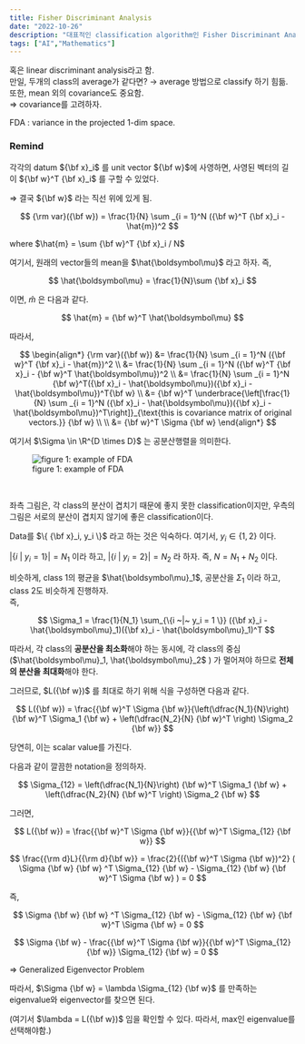 ```yaml
---
title: Fisher Discriminant Analysis
date: "2022-10-26"
description: "대표적인 classification algorithm인 Fisher Discriminant Analysis(FDA)를 알아보자."
tags: ["AI","Mathematics"]
---
```


혹은 linear discriminant analysis라고 함. \
만일, 두개의 class의 average가 같다면? → average 방법으로 classify 하기 힘듦. \
또한, mean 외의 covariance도 중요함. \
⇒ covariance를 고려하자.

FDA : variance in the projected 1-dim space.

### Remind

각각의 datum ${\bf x}_i$ 를 unit vector ${\bf w}$에 사영하면, 사영된 벡터의 길이 ${\bf w}^T {\bf x}_i$ 를 구할 수 있었다.

⇒ 결국 ${\bf w}$ 라는 직선 위에 있게 됨.

$$
{\rm var}({\bf w}) = \frac{1}{N} \sum _{i = 1}^N ({\bf w}^T {\bf x}_i - \hat{m})^2
$$

where $\hat{m} = \sum {\bf w}^T {\bf x}_i / N$

여기서, 원래의 vector들의 mean을 $\hat{\boldsymbol\mu}$ 라고 하자. 즉,

$$
\hat{\boldsymbol\mu} = \frac{1}{N}\sum {\bf x}_i
$$

이면, $\hat{m}$ 은 다음과 같다.

$$
\hat{m} = {\bf w}^T \hat{\boldsymbol\mu}
$$

따라서,

$$
\begin{align*}
{\rm var}({\bf w}) &= \frac{1}{N} \sum _{i = 1}^N ({\bf w}^T {\bf x}_i - \hat{m})^2
\\
&= \frac{1}{N} \sum _{i = 1}^N ({\bf w}^T {\bf x}_i - {\bf w}^T \hat{\boldsymbol\mu})^2 \\
&= \frac{1}{N} \sum _{i = 1}^N {\bf w}^T({\bf x}_i - \hat{\boldsymbol\mu})({\bf x}_i - \hat{\boldsymbol\mu})^T{\bf w} \\
&= {\bf w}^T \underbrace{\left[\frac{1}{N} \sum _{i = 1}^N ({\bf x}_i - \hat{\boldsymbol\mu})({\bf x}_i - \hat{\boldsymbol\mu})^T\right]}_{\text{this is covariance matrix of original vectors.}} {\bf w} \\ \\
&= {\bf w}^T \Sigma {\bf w}
\end{align*}
$$

여기서 $\Sigma  \in \R^{D \times D}$ 는 공분산행렬을 의미한다.

<figure>
<img src="https://s3.us-west-2.amazonaws.com/secure.notion-static.com/c1f79dbc-5a79-4ec6-b80d-5dfa02937e3e/Untitled.png?X-Amz-Algorithm=AWS4-HMAC-SHA256&X-Amz-Content-Sha256=UNSIGNED-PAYLOAD&X-Amz-Credential=AKIAT73L2G45EIPT3X45%2F20221026%2Fus-west-2%2Fs3%2Faws4_request&X-Amz-Date=20221026T132525Z&X-Amz-Expires=86400&X-Amz-Signature=642f83bd8b64a98d4c95ecbdfc3e15438a118542afe4b4aebb75d63dd0b78c3e&X-Amz-SignedHeaders=host&response-content-disposition=filename%20%3D%22Untitled.png%22&x-id=GetObject" alt="figure 1: example of FDA" style="max-width:100%"/>

<figcaption>figure 1: example of FDA</figcaption>
</figure>

<br>

좌측 그림은, 각 class의 분산이 겹치기 때문에 좋지 못한 classification이지만, 우측의 그림은 서로의 분산이 겹치지 않기에 좋은 classification이다.

Data를 $\{ {\bf x}_i, y_i \}$ 라고 하는 것은 익숙하다. 여기서, $y_i \in \{1,2 \}$ 이다.

$|\{ i  ~|~ y_i = 1 \}| = N_1$ 이라 하고, $|\{ i  ~|~ y_i = 2 \}| = N_2$ 라 하자. 즉, $N = N_1 + N_2$  이다.

비슷하게, class 1의 평균을 $\hat{\boldsymbol\mu}_1$, 공분산을 $\Sigma_1$ 이라 하고, class 2도 비슷하게 진행하자. \
즉,

$$
\Sigma_1  = \frac{1}{N_1} \sum_{\{i  ~|~ y_i = 1 \}} ({\bf x}_i - \hat{\boldsymbol\mu}_1)({\bf x}_i - \hat{\boldsymbol\mu}_1)^T
$$

따라서, 각 class의 **공분산을 최소화**해야 하는 동시에, 각 class의 중심($\hat{\boldsymbol\mu}_1, \hat{\boldsymbol\mu}_2$ ) 가 멀어져야 하므로 **전체의 분산을 최대화**해야 한다.

그러므로, $L({\bf w})$ 를 최대로 하기 위해 식을 구성하면 다음과 같다.

$$
L({\bf w}) = \frac{{\bf w}^T \Sigma {\bf w}}{\left(\dfrac{N_1}{N}\right) {\bf w}^T \Sigma_1 {\bf w} + \left(\dfrac{N_2}{N} {\bf w}^T \right) \Sigma_2 {\bf w}}
$$

당연히, 이는 scalar value를 가진다.

다음과 같이 깔끔한 notation을 정의하자.

$$
\Sigma_{12} = \left(\dfrac{N_1}{N}\right) {\bf w}^T \Sigma_1 {\bf w} + \left(\dfrac{N_2}{N} {\bf w}^T \right) \Sigma_2 {\bf w}
$$

그러면,

$$
L({\bf w}) = \frac{{\bf w}^T \Sigma {\bf w}}{{\bf w}^T \Sigma_{12} {\bf w}}
$$

$$
\frac{{\rm d}L}{{\rm d}{\bf w}} = \frac{2}{({\bf w}^T \Sigma {\bf w})^2} ( \Sigma {\bf w} {\bf w} ^T \Sigma_{12} {\bf w} - \Sigma_{12} {\bf w} {\bf w}^T \Sigma {\bf w} ) = 0
$$

즉,

$$
\Sigma {\bf w} {\bf w} ^T \Sigma_{12} {\bf w} - \Sigma_{12} {\bf w} {\bf w}^T \Sigma {\bf w} = 0
$$

$$
\Sigma {\bf w} - \frac{{\bf w}^T \Sigma {\bf w}}{{\bf w}^T \Sigma_{12} {\bf w}} \Sigma_{12} {\bf w} = 0
$$

⇒ Generalized Eigenvector Problem

따라서, $\Sigma {\bf w} = \lambda \Sigma_{12} {\bf w}$ 를 만족하는 eigenvalue와 eigenvector를 찾으면 된다.

(여기서 $\lambda = L({\bf w})$ 임을 확인할 수 있다. 따라서, max인 eigenvalue를 선택해야함.)
